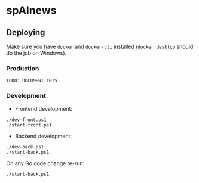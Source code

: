 # spAInews

## Deploying

Make sure you have `docker` and `docker-cli` installed (`docker desktop` should do the job on Windows).

### Production

```shell
TODO: DOCUMENT THIS
```

### Development

- Frontend development:

```shell
./dev-front.ps1
./start-front.ps1
```

- Backend development:

```shell
./dev-back.ps1
./start-back.ps1
```

On any Go code change re-run:

```shell
./start-back.ps1
```
